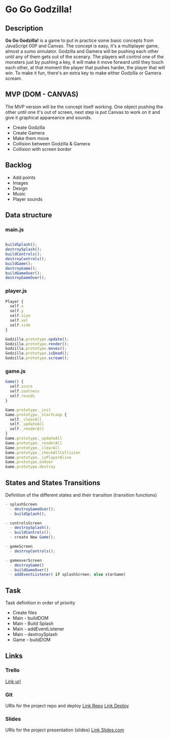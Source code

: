 # Go Go Godzilla!

## Description
**Go Go Godzilla!** is a game to put in practice some basic concepts from JavaScript 00P and Canvas. The concept is easy, it's a multiplayer game, almost a sumo simulator. Godzilla and Gamera will be pushing each other until any of them gets out of the scenary. The players will control one of the monsters just by pushing a key, it will make it move forward until they touch each other, at that moment the player that pushes harder, the player that will win. To make it fun, there's an extra key to make either Godzilla or Gamera scream.  


## MVP (DOM - CANVAS)
The MVP version will be the concept itself working. One object pushing the other until one it's out of screen, next step is put Canvas to work on it and give it graphical appareance and sounds.

- Create Godzilla
- Create Gamera
- Make them move
- Collision between Godzilla & Gamera
- Collision with screen border

## Backlog
- Add points
- Images
- Design
- Music
- Player sounds

## Data structure
### main.js
```javascript

buildSplash();
destroySplash();
buildControls();
destroyControls();
buildGame();
destroyGame();
buildGameOver();
destroyGameOver();

```

### player.js
```javascript
Player {
  self.x
  self.y
  self.size
  self.vel 
  self.side
}

Godzilla.prototype.update();
Godzilla.prototype.render();
Godzilla.prototype.moves();
Godzilla.prototype.isDead();
Godzilla.prototype.scream();

```

### game.js
```javascript
Game() {
  self.score
  self.coolness
  self.rounds
}

Game.prototype._init
Game.prototype._startLoop {
  self._clearAll
  self._updateAll
  self._renderAll
}
Game.prototype._updateAll
Game.prototype._renderAll
Game.prototype._clearAll
Game.prototype._checkAllCollision
Game.prototype._isPlayerAlive
Game.prototype.onOver
Game.prototype.destroy

```


## States and States Transitions
Definition of the different states and their transition (transition functions)
```javascript
- splashScreen
  - destroyGameOver();
  - buildSplash();

- controlsScreen
  - destroySplash();
  - buildControls();
  - create New Game();

- gameScreen
  - destroyControls();

- gameoverScreen
  - destroyGame()
  - buildGameOver()
  - addEventListener( if splashScreen, else starGame) 

```

## Task
Task definition in order of priority
- Create files
- Main - buildDOM
- Main - Build Splash
- Main - addEventListener
- Main - destroySplash
- Game - buildDOM

## Links


### Trello
[Link url](https://trello.com)


### Git
URls for the project repo and deploy
[Link Repo](https://github.com/RaulCote/go-go-godzilla)
[Link Deploy](http://github.com)


### Slides
URls for the project presentation (slides)
[Link Slides.com](http://slides.com)